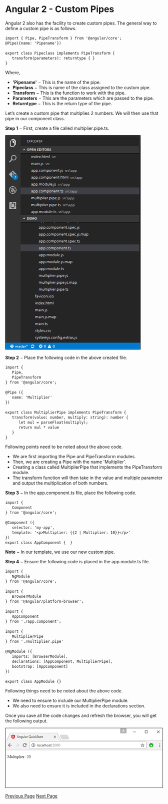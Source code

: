 # Angular 2 - Custom Pipes
Angular 2 also has the facility to create custom pipes. The general way to define a custom pipe is as follows.

```
import { Pipe, PipeTransform } from '@angular/core';  
@Pipe({name: 'Pipename'}) 

export class Pipeclass implements PipeTransform { 
   transform(parameters): returntype { } 
}
```
Where,

   * **'Pipename'** − This is the name of the pipe.
   * **Pipeclass** − This is name of the class assigned to the custom pipe.
   * **Transform** − This is the function to work with the pipe.
   * **Parameters** − This are the parameters which are passed to the pipe.
   * **Returntype** − This is the return type of the pipe.

Let’s create a custom pipe that multiplies 2 numbers. We will then use that pipe in our component class.

**Step 1** − First, create a file called multiplier.pipe.ts.

![Multiplier](../angular2/images/multiplier.jpg)

**Step 2** − Place the following code in the above created file.

```
import { 
   Pipe, 
   PipeTransform 
} from '@angular/core';  

@Pipe ({ 
   name: 'Multiplier' 
}) 

export class MultiplierPipe implements PipeTransform { 
   transform(value: number, multiply: string): number { 
      let mul = parseFloat(multiply); 
      return mul * value 
   } 
}
```
Following points need to be noted about the above code.

   * We are first importing the Pipe and PipeTransform modules.
   * Then, we are creating a Pipe with the name 'Multiplier'.
   * Creating a class called MultiplierPipe that implements the PipeTransform module. 
   * The transform function will then take in the value and multiple parameter and output the multiplication of both numbers.

**Step 3** − In the app.component.ts file, place the following code.

```
import { 
   Component 
} from '@angular/core';  

@Component ({ 
   selector: 'my-app', 
   template: '<p>Multiplier: {{2 | Multiplier: 10}}</p>' 
}) 
export class AppComponent {  }
```
**Note** − In our template, we use our new custom pipe.

**Step 4** − Ensure the following code is placed in the app.module.ts file.

```
import {
   NgModule
} from '@angular/core';

import {
   BrowserModule
} from '@angular/platform-browser';

import {
   AppComponent
} from './app.component';

import {
   MultiplierPipe
} from './multiplier.pipe'

@NgModule ({
   imports: [BrowserModule],
   declarations: [AppComponent, MultiplierPipe],
   bootstrap: [AppComponent]
})

export class AppModule {}
```
Following things need to be noted about the above code.

   * We need to ensure to include our MultiplierPipe module.
   * We also need to ensure it is included in the declarations section.

Once you save all the code changes and refresh the browser, you will get the following output.

![Multiplier Output](../angular2/images/multiplier_output.jpg)


[Previous Page](../angular2/angular2_transforming_data.md) [Next Page](../angular2/angular2_user_input.md) 
